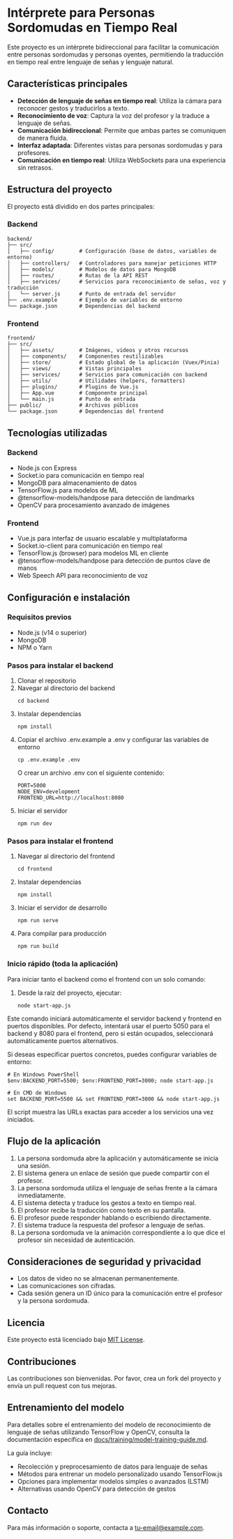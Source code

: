 # Intérprete para Personas Sordomudas en Tiempo Real

Este proyecto es un intérprete bidireccional para facilitar la comunicación entre personas sordomudas y personas oyentes, permitiendo la traducción en tiempo real entre lenguaje de señas y lenguaje natural.

## Características principales

- **Detección de lenguaje de señas en tiempo real**: Utiliza la cámara para reconocer gestos y traducirlos a texto.
- **Reconocimiento de voz**: Captura la voz del profesor y la traduce a lenguaje de señas.
- **Comunicación bidireccional**: Permite que ambas partes se comuniquen de manera fluida.
- **Interfaz adaptada**: Diferentes vistas para personas sordomudas y para profesores.
- **Comunicación en tiempo real**: Utiliza WebSockets para una experiencia sin retrasos.

## Estructura del proyecto

El proyecto está dividido en dos partes principales:

### Backend

```
backend/
├── src/
│   ├── config/        # Configuración (base de datos, variables de entorno)
│   ├── controllers/   # Controladores para manejar peticiones HTTP
│   ├── models/        # Modelos de datos para MongoDB
│   ├── routes/        # Rutas de la API REST
│   ├── services/      # Servicios para reconocimiento de señas, voz y traducción
│   └── server.js      # Punto de entrada del servidor
├── .env.example       # Ejemplo de variables de entorno
└── package.json       # Dependencias del backend
```

### Frontend

```
frontend/
├── src/
│   ├── assets/        # Imágenes, videos y otros recursos
│   ├── components/    # Componentes reutilizables
│   ├── store/         # Estado global de la aplicación (Vuex/Pinia)
│   ├── views/         # Vistas principales
│   ├── services/      # Servicios para comunicación con backend
│   ├── utils/         # Utilidades (helpers, formatters)
│   ├── plugins/       # Plugins de Vue.js
│   ├── App.vue        # Componente principal
│   └── main.js        # Punto de entrada
├── public/            # Archivos públicos
└── package.json       # Dependencias del frontend
```

## Tecnologías utilizadas

### Backend
- Node.js con Express
- Socket.io para comunicación en tiempo real
- MongoDB para almacenamiento de datos
- TensorFlow.js para modelos de ML
- @tensorflow-models/handpose para detección de landmarks
- OpenCV para procesamiento avanzado de imágenes

### Frontend
- Vue.js para interfaz de usuario escalable y multiplataforma
- Socket.io-client para comunicación en tiempo real
- TensorFlow.js (browser) para modelos ML en cliente
- @tensorflow-models/handpose para detección de puntos clave de manos
- Web Speech API para reconocimiento de voz

## Configuración e instalación

### Requisitos previos
- Node.js (v14 o superior)
- MongoDB
- NPM o Yarn

### Pasos para instalar el backend

1. Clonar el repositorio
2. Navegar al directorio del backend
   ```
   cd backend
   ```
3. Instalar dependencias
   ```
   npm install
   ```
4. Copiar el archivo .env.example a .env y configurar las variables de entorno
   ```
   cp .env.example .env
   ```
   O crear un archivo .env con el siguiente contenido:
   ```
   PORT=5000
   NODE_ENV=development
   FRONTEND_URL=http://localhost:8080
   ```
5. Iniciar el servidor
   ```
   npm run dev
   ```

### Pasos para instalar el frontend

1. Navegar al directorio del frontend
   ```
   cd frontend
   ```
2. Instalar dependencias
   ```
   npm install
   ```
3. Iniciar el servidor de desarrollo
   ```
   npm run serve
   ```
4. Para compilar para producción
   ```
   npm run build
   ```

### Inicio rápido (toda la aplicación)

Para iniciar tanto el backend como el frontend con un solo comando:

1. Desde la raíz del proyecto, ejecutar:
   ```
   node start-app.js
   ```
   
Este comando iniciará automáticamente el servidor backend y frontend en puertos disponibles. Por defecto, intentará usar el puerto 5050 para el backend y 8080 para el frontend, pero si están ocupados, seleccionará automáticamente puertos alternativos.

Si deseas especificar puertos concretos, puedes configurar variables de entorno:
   ```
   # En Windows PowerShell
   $env:BACKEND_PORT=5500; $env:FRONTEND_PORT=3000; node start-app.js
   
   # En CMD de Windows
   set BACKEND_PORT=5500 && set FRONTEND_PORT=3000 && node start-app.js
   ```

El script muestra las URLs exactas para acceder a los servicios una vez iniciados.

## Flujo de la aplicación

1. La persona sordomuda abre la aplicación y automáticamente se inicia una sesión.
2. El sistema genera un enlace de sesión que puede compartir con el profesor.
3. La persona sordomuda utiliza el lenguaje de señas frente a la cámara inmediatamente.
4. El sistema detecta y traduce los gestos a texto en tiempo real.
5. El profesor recibe la traducción como texto en su pantalla.
6. El profesor puede responder hablando o escribiendo directamente.
7. El sistema traduce la respuesta del profesor a lenguaje de señas.
8. La persona sordomuda ve la animación correspondiente a lo que dice el profesor sin necesidad de autenticación.

## Consideraciones de seguridad y privacidad

- Los datos de video no se almacenan permanentemente.
- Las comunicaciones son cifradas.
- Cada sesión genera un ID único para la comunicación entre el profesor y la persona sordomuda.

## Licencia

Este proyecto está licenciado bajo [MIT License](LICENSE).

## Contribuciones

Las contribuciones son bienvenidas. Por favor, crea un fork del proyecto y envía un pull request con tus mejoras.

## Entrenamiento del modelo

Para detalles sobre el entrenamiento del modelo de reconocimiento de lenguaje de señas utilizando TensorFlow y OpenCV, consulta la documentación específica en [docs/training/model-training-guide.md](docs/training/model-training-guide.md).

La guía incluye:

- Recolección y preprocesamiento de datos para lenguaje de señas
- Métodos para entrenar un modelo personalizado usando TensorFlow.js
- Opciones para implementar modelos simples o avanzados (LSTM)
- Alternativas usando OpenCV para detección de gestos

## Contacto

Para más información o soporte, contacta a [tu-email@example.com](mailto:tu-email@example.com).
